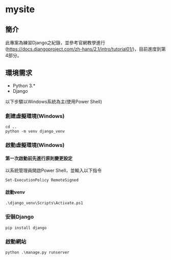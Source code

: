 # mysite

## 簡介
此專案為練習Django之紀錄，並參考官網教學進行(https://docs.djangoproject.com/zh-hans/2.1/intro/tutorial01/)，目前進度到第4部分。

## 環境需求
* Python 3.*
* Django



以下步驟以Windows系統為主(使用Power Shell)
### 創建虛擬環境(Windows)
```
cd ..
python -m venv django_venv
```

### 啟動虛擬環境(Windows)
#### 第一次啟動前先進行原則變更設定
以系統管理員開啟Power Shell，並輸入以下指令
```
Set-ExecutionPolicy RemoteSigned
```
#### 啟動venv
```
.\django_venv\Scripts\Activate.ps1
```

### 安裝Django
```
pip install django
```

### 啟動網站
```
python .\manage.py runserver
```




